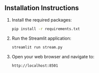 ## Installation Instructions

1. Install the required packages:
    ```sh
    pip install -r requirements.txt
    ```

2. Run the Streamlit application:
    ```sh
    streamlit run stream.py
    ```

3. Open your web browser and navigate to:
    ```
    http://localhost:8501
    ```